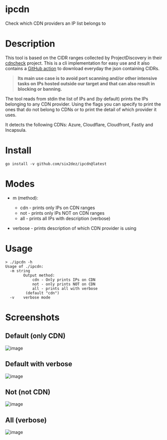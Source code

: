 # ipcdn
Check which CDN providers an IP list belongs to

# Description

This tool is based on the CIDR ranges collected by ProjectDiscovery in their [cdncheck](https://github.com/projectdiscovery/cdncheck) project. This is a cli implementation for easy use and it also contains a [GitHub action](https://github.com/six2dez/ipcdn/actions/workflows/download.yml) to download everyday the json containing CIDRs.

> **Its main use case is to avoid port scanning and/or other intensive tasks on IPs hosted outside our target and that can also result in blocking or banning.**

The tool reads from stdin the list of IPs and (by default) prints the IPs belonging to any CDN provider. Using the flags you can specify to print the ones that do not belong to CDNs or to print the detail of which provider it uses.

It detects the following CDNs: Azure, Cloudflare, Cloudfront, Fastly and Incapsula.

# Install

`go install -v github.com/six2dez/ipcdn@latest`

# Modes

- m (method):
  - cdn - prints only IPs on CDN ranges
  - not - prints only IPs NOT on CDN ranges
  - all - prints all IPs with description (verbose)

- verbose - prints description of which CDN provider is using

# Usage

```
> ./ipcdn -h
Usage of ./ipcdn:
  -m string
        Output method:
            cdn - Only prints IPs on CDN
            not - only prints NOT on CDN
            all - prints all with verbose
         (default "cdn")
  -v    verbose mode
```

# Screenshots

## Default (only CDN)
![image](https://user-images.githubusercontent.com/24670991/162330965-bc984bd8-388f-4f6f-aead-d90a8eb0e63e.png)

## Default with verbose
![image](https://user-images.githubusercontent.com/24670991/162331123-3489f885-497e-4b52-9e98-766c3ba8c580.png)

## Not (not CDN)
![image](https://user-images.githubusercontent.com/24670991/162331204-8f13bb33-6dc9-471b-9a82-10cfd8437585.png)

## All (verbose)
![image](https://user-images.githubusercontent.com/24670991/162330779-0be6163c-a661-4c9c-9b43-93cb9227d342.png)
